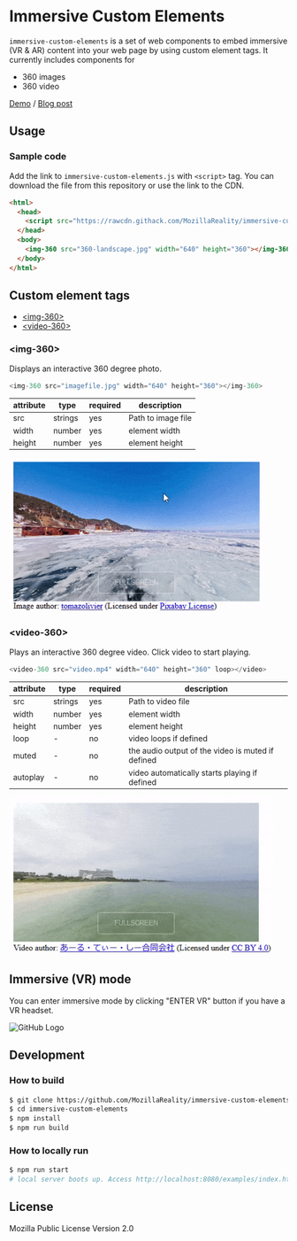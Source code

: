 # Immersive Custom Elements

`immersive-custom-elements` is a set of web components to embed immersive (VR & AR) content into 
your web page by using custom element tags. It currently includes components for

* 360 images
* 360 video
<!-- * 360 image tours -->


[Demo](https://mixedreality.mozilla.org/immersive-custom-elements/examples/index.html) / 
[Blog post](https://blog.mozvr.com/custom-elements-for-the-immersive-web/)

## Usage

### Sample code

Add the link to `immersive-custom-elements.js` with `<script>` tag. You can download the file from this repository or use the link to the CDN.

```html
<html>
  <head>
    <script src="https://rawcdn.githack.com/MozillaReality/immersive-custom-elements/v0.2.0/build/immersive-custom-elements.js"></script>
  </head>
  <body>
    <img-360 src="360-landscape.jpg" width="640" height="360"></img-360>
  </body>
</html>
```

## Custom element tags

- [\<img-360\>](#img-360)
- [\<video-360\>](#video-360)

### \<img-360\>

Displays an interactive 360 degree photo.

```javascript
<img-360 src="imagefile.jpg" width="640" height="360"></img-360>
```

| attribute | type | required | description |
| ---- | ---- | ---- | ---- |
| src | strings | yes | Path to image file |
| width | number | yes | element width |
| height | number | yes | element height |

![GitHub Logo](screenshots/img-360.gif)

### \<video-360\>

Plays an interactive 360 degree video. Click video to start playing.

```javascript
<video-360 src="video.mp4" width="640" height="360" loop></video>
```

| attribute | type | required | description |
| ---- | ---- | ---- | ---- |
| src | strings | yes | Path to video file |
| width | number | yes | element width |
| height | number | yes | element height |
| loop | - | no | video loops if defined |
| muted | - | no | the audio output of the video is muted if defined |
| autoplay | - | no | video automatically starts playing if defined |

![GitHub Logo](screenshots/video-360.gif)

## Immersive (VR) mode

You can enter immersive mode by clicking "ENTER VR" button if you have a VR headset.

![GitHub Logo](screenshots/immersive.gif)

## Development

### How to build

```sh
$ git clone https://github.com/MozillaReality/immersive-custom-elements.git
$ cd immersive-custom-elements
$ npm install
$ npm run build
```

### How to locally run

```sh
$ npm run start
# local server boots up. Access http://localhost:8080/examples/index.html on your browser.
```

## License

Mozilla Public License Version 2.0
